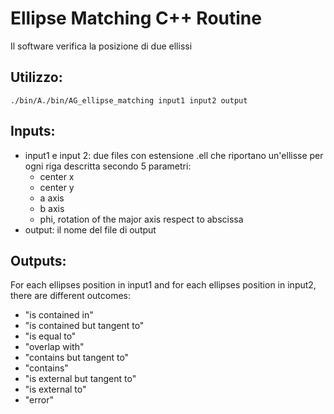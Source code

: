 # Ellipse Matching C++ Routine

Il software verifica la posizione di due ellissi 

## Utilizzo: 

    ./bin/A./bin/AG_ellipse_matching input1 input2 output

## Inputs:

* input1 e input 2: due files con estensione .ell che riportano un'ellisse per ogni riga descritta secondo 5 parametri:
  * center x
  * center y
  * a axis
  * b axis
  * phi, rotation of the major axis respect to abscissa
* output: il nome del file di output 

## Outputs:
For each ellipses position in input1 and for each ellipses position in input2, there are different outcomes:
* "is contained in"
* "is contained but tangent to"
* "is equal to"
* "overlap with"
* "contains but tangent to"
* "contains"
* "is external but tangent to"
* "is external to"
* "error"
